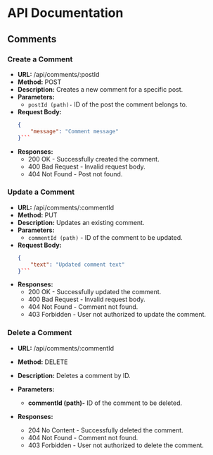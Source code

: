 # API Documentation

## Comments

### Create a Comment

- **URL:** /api/comments/:postId
- **Method:** POST
- **Description:** Creates a new comment for a specific post.
- **Parameters:**
    - `postId (path)-` ID of the post the comment belongs to.
- **Request Body:**
    ```json
    {
        "message": "Comment message"
    }```

- **Responses:**
    - 200 OK - Successfully created the comment.
    - 400 Bad Request - Invalid request body.
    - 404 Not Found - Post not found.

### Update a Comment

- **URL:** /api/comments/:commentId
- **Method:** PUT
- **Description:** Updates an existing comment.
- **Parameters:**
    - `commentId (path)` - ID of the comment to be updated.
- **Request Body:**
    ```json
    {
        "text": "Updated comment text"
    }```

- **Responses:**
    - 200 OK - Successfully updated the comment.
    - 400 Bad Request - Invalid request body.
    - 404 Not Found - Comment not found.
    - 403 Forbidden - User not authorized to update the comment.

### Delete a Comment

- **URL:** /api/comments/:commentId
- **Method:** DELETE
- **Description:** Deletes a comment by ID.
- **Parameters:**
    - **commentId (path)-** ID of the comment to be deleted.

- **Responses:**
    - 204 No Content - Successfully deleted the comment.
    - 404 Not Found - Comment not found.
    - 403 Forbidden - User not authorized to delete the comment.

